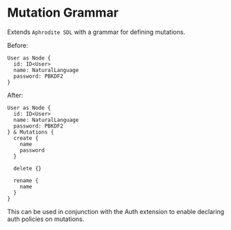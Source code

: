 # Mutation Grammar

Extends `Aphrodite SDL` with a grammar for defining mutations.

Before:
```
User as Node {
  id: ID<User>
  name: NaturalLanguage
  password: PBKDF2
}
```

After:
```
User as Node {
  id: ID<User>
  name: NaturalLanguage
  password: PBKDF2
} & Mutations {
  create {
    name
    password
  }

  delete {}

  rename {
    name
  }
}
```

This can be used in conjunction with the Auth extension to enable declaring auth policies on mutations.
